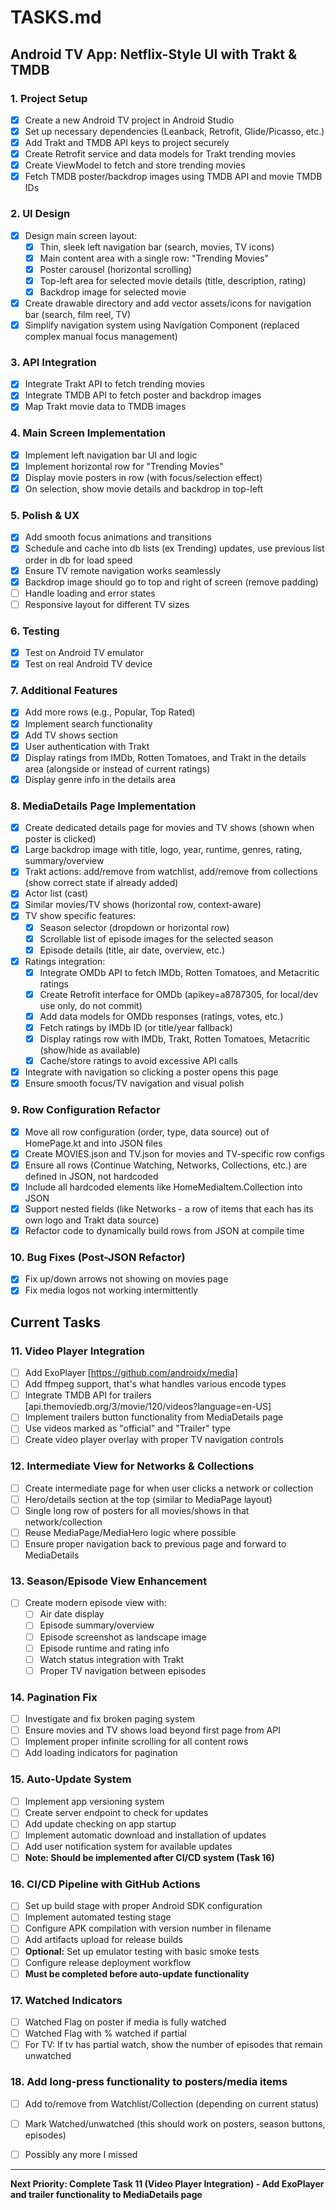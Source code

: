 # TASKS.md

## Android TV App: Netflix-Style UI with Trakt & TMDB

### 1. Project Setup
- [x] Create a new Android TV project in Android Studio
- [x] Set up necessary dependencies (Leanback, Retrofit, Glide/Picasso, etc.)
- [x] Add Trakt and TMDB API keys to project securely
- [x] Create Retrofit service and data models for Trakt trending movies
- [x] Create ViewModel to fetch and store trending movies
- [x] Fetch TMDB poster/backdrop images using TMDB API and movie TMDB IDs

### 2. UI Design
- [x] Design main screen layout:
    - [x] Thin, sleek left navigation bar (search, movies, TV icons)
    - [x] Main content area with a single row: "Trending Movies"
    - [x] Poster carousel (horizontal scrolling)
    - [x] Top-left area for selected movie details (title, description, rating)
    - [x] Backdrop image for selected movie
- [x] Create drawable directory and add vector assets/icons for navigation bar (search, film reel, TV)
- [x] Simplify navigation system using Navigation Component (replaced complex manual focus management)

### 3. API Integration
- [x] Integrate Trakt API to fetch trending movies
- [x] Integrate TMDB API to fetch poster and backdrop images
- [x] Map Trakt movie data to TMDB images

### 4. Main Screen Implementation
- [x] Implement left navigation bar UI and logic
- [x] Implement horizontal row for "Trending Movies"
- [x] Display movie posters in row (with focus/selection effect)
- [x] On selection, show movie details and backdrop in top-left

### 5. Polish & UX
- [x] Add smooth focus animations and transitions
- [x] Schedule and cache into db lists (ex Trending) updates, use previous list order in db for load speed
- [x] Ensure TV remote navigation works seamlessly
- [x] Backdrop image should go to top and right of screen (remove padding)
- [ ] Handle loading and error states
- [ ] Responsive layout for different TV sizes

### 6. Testing
- [x] Test on Android TV emulator
- [x] Test on real Android TV device

### 7. Additional Features
- [x] Add more rows (e.g., Popular, Top Rated)
- [x] Implement search functionality
- [x] Add TV shows section
- [x] User authentication with Trakt
- [x] Display ratings from IMDb, Rotten Tomatoes, and Trakt in the details area (alongside or instead of current ratings)
- [x] Display genre info in the details area

### 8. MediaDetails Page Implementation
- [x] Create dedicated details page for movies and TV shows (shown when poster is clicked)
- [x] Large backdrop image with title, logo, year, runtime, genres, rating, summary/overview
- [x] Trakt actions: add/remove from watchlist, add/remove from collections (show correct state if already added)
- [x] Actor list (cast)
- [x] Similar movies/TV shows (horizontal row, context-aware)
- [x] TV show specific features:
    - [x] Season selector (dropdown or horizontal row)
    - [x] Scrollable list of episode images for the selected season
    - [x] Episode details (title, air date, overview, etc.)
- [x] Ratings integration:
    - [x] Integrate OMDb API to fetch IMDb, Rotten Tomatoes, and Metacritic ratings
    - [x] Create Retrofit interface for OMDb (apikey=a8787305, for local/dev use only, do not commit)
    - [x] Add data models for OMDb responses (ratings, votes, etc.)
    - [x] Fetch ratings by IMDb ID (or title/year fallback)
    - [x] Display ratings row with IMDb, Trakt, Rotten Tomatoes, Metacritic (show/hide as available)
    - [x] Cache/store ratings to avoid excessive API calls
- [x] Integrate with navigation so clicking a poster opens this page
- [x] Ensure smooth focus/TV navigation and visual polish

### 9. Row Configuration Refactor
- [x] Move all row configuration (order, type, data source) out of HomePage.kt and into JSON files
- [x] Create MOVIES.json and TV.json for movies and TV-specific row configs
- [x] Ensure all rows (Continue Watching, Networks, Collections, etc.) are defined in JSON, not hardcoded
- [x] Include all hardcoded elements like HomeMediaItem.Collection into JSON
- [x] Support nested fields (like Networks - a row of items that each has its own logo and Trakt data source)
- [x] Refactor code to dynamically build rows from JSON at compile time

### 10. Bug Fixes (Post-JSON Refactor)
- [x] Fix up/down arrows not showing on movies page
- [x] Fix media logos not working intermittently

## Current Tasks

### 11. Video Player Integration
- [ ] Add ExoPlayer [https://github.com/androidx/media]
- [ ] Add ffmpeg support, that's what handles various encode types
- [ ] Integrate TMDB API for trailers [api.themoviedb.org/3/movie/120/videos?language=en-US]
- [ ] Implement trailers button functionality from MediaDetails page
- [ ] Use videos marked as "official" and "Trailer" type
- [ ] Create video player overlay with proper TV navigation controls

### 12. Intermediate View for Networks & Collections
- [ ] Create intermediate page for when user clicks a network or collection
- [ ] Hero/details section at the top (similar to MediaPage layout)
- [ ] Single long row of posters for all movies/shows in that network/collection
- [ ] Reuse MediaPage/MediaHero logic where possible
- [ ] Ensure proper navigation back to previous page and forward to MediaDetails

### 13. Season/Episode View Enhancement
- [ ] Create modern episode view with:
    - [ ] Air date display
    - [ ] Episode summary/overview
    - [ ] Episode screenshot as landscape image
    - [ ] Episode runtime and rating info
    - [ ] Watch status integration with Trakt
    - [ ] Proper TV navigation between episodes

### 14. Pagination Fix
- [ ] Investigate and fix broken paging system
- [ ] Ensure movies and TV shows load beyond first page from API
- [ ] Implement proper infinite scrolling for all content rows
- [ ] Add loading indicators for pagination

### 15. Auto-Update System
- [ ] Implement app versioning system
- [ ] Create server endpoint to check for updates
- [ ] Add update checking on app startup
- [ ] Implement automatic download and installation of updates
- [ ] Add user notification system for available updates
- [ ] **Note: Should be implemented after CI/CD system (Task 16)**

### 16. CI/CD Pipeline with GitHub Actions
- [ ] Set up build stage with proper Android SDK configuration
- [ ] Implement automated testing stage
- [ ] Configure APK compilation with version number in filename
- [ ] Add artifacts upload for release builds
- [ ] **Optional:** Set up emulator testing with basic smoke tests
- [ ] Configure release deployment workflow
- [ ] **Must be completed before auto-update functionality**

### 17. Watched Indicators
- [ ] Watched Flag on poster if media is fully watched
- [ ] Watched Flag with % watched if partial
- [ ] For TV: If tv has partial watch, show the number of episodes that remain unwatched

### 18. Add long-press functionality to posters/media items
- [ ] Add to/remove from Watchlist/Collection (depending on current status)
- [ ] Mark Watched/unwatched (this should work on posters, season buttons, episodes)
- [ ] Possibly any more I missed



---

**Next Priority: Complete Task 11 (Video Player Integration) - Add ExoPlayer and trailer functionality to MediaDetails page**